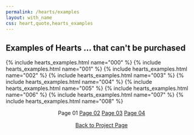 ```yaml
---
permalink: /hearts/examples
layout: with_name
css: heart,quote,hearts_examples
---
```


## Examples of Hearts ... that can't be purchased

{% include hearts_examples.html name="000" %}
{% include hearts_examples.html name="001" %}
{% include hearts_examples.html name="002" %}
{% include hearts_examples.html name="003" %}
{% include hearts_examples.html name="004" %}
{% include hearts_examples.html name="005" %}
{% include hearts_examples.html name="006" %}
{% include hearts_examples.html name="007" %}
{% include hearts_examples.html name="008" %}


<center>
<div class="index-div">
Page 01
<a href="/hearts/examples/page02">Page 02</a>
<a href="/hearts/examples/page03">Page 03</a>
<a href="/hearts/examples/page04">Page 04</a>

<br/>
<div style="padding-top: 15px;">
<a href="/works/heart">Back to Project Page</a>
</div>

</div>
</center>
